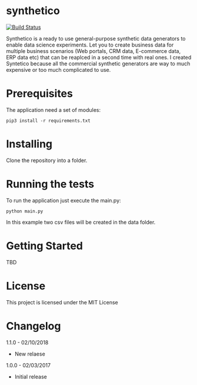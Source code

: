 # synthetico

[![Build Status](https://travis-ci.org/benkeen/generatedata.png?branch=master)](https://travis-ci.org/benkeen/generatedata)

Synthetico is a ready to use general-purpose synthetic data generators to enable data science experiments. Let you to create business data for multiple business scenarios (Web portals, CRM data, E-commerce data, ERP data etc) that can be reaplced in a second time with real ones. I created Syntetico because all the commercial synthetic generators are way to much expensive or too much complicated to use.

# Prerequisites

The application need a set of modules:

```pip3 install -r requirements.txt```

# Installing

Clone the repository into a folder.

# Running the tests
To run the application just execute the main.py:

```python main.py ```

In this example two csv files will be created in the data folder.

# Getting Started

TBD

# License

This project is licensed under the MIT License

# Changelog

1.1.0 - 02/10/2018
- New relaese

1.0.0 - 02/03/2017
- Initial release
